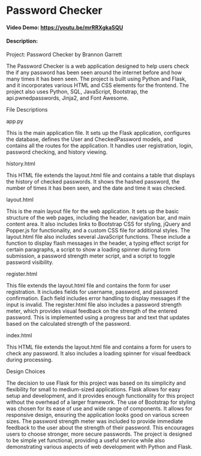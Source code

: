 # Password Checker
#### Video Demo:  https://youtu.be/mrRRXgkaSQU
#### Description:
Project: Password Checker by Brannon Garrett

The Password Checker is a web application designed to help users check the if any password has been seen around the internet before and how many times it has been seen. The project is built using Python and Flask, and it incorporates various HTML and CSS elements for the frontend. The project also uses Python, SQL, JavaScript, Bootstrap, the api.pwnedpasswords, Jinja2, and Font Awesome.

File Descriptions

app.py

This is the main application file. It sets up the Flask application, configures the database, defines the User and CheckedPassword models, and contains all the routes for the application. It handles user registration, login, password checking, and history viewing.

history.html

This HTML file extends the layout.html file and contains a table that displays the history of checked passwords. It shows the hashed password, the number of times it has been seen, and the date and time it was checked.

layout.html

This is the main layout file for the web application. It sets up the basic structure of the web pages, including the header, navigation bar, and main content area. It also includes links to Bootstrap CSS for styling, jQuery and Popper.js for functionality, and a custom CSS file for additional styles.
The layout.html file also includes several JavaScript functions. These include a function to display flash messages in the header, a typing effect script for certain paragraphs, a script to show a loading spinner during form submission, a password strength meter script, and a script to toggle password visibility.

register.html

This file extends the layout.html file and contains the form for user registration. It includes fields for username, password, and password confirmation. Each field includes error handling to display messages if the input is invalid.
The register.html file also includes a password strength meter, which provides visual feedback on the strength of the entered password. This is implemented using a progress bar and text that updates based on the calculated strength of the password.

index.html

This HTML file extends the layout.html file and contains a form for users to check any password. It also includes a loading spinner for visual feedback during processing.

Design Choices

The decision to use Flask for this project was based on its simplicity and flexibility for small to medium-sized applications. Flask allows for easy setup and development, and it provides enough functionality for this project without the overhead of a larger framework.
The use of Bootstrap for styling was chosen for its ease of use and wide range of components. It allows for responsive design, ensuring the application looks good on various screen sizes.
The password strength meter was included to provide immediate feedback to the user about the strength of their password. This encourages users to choose stronger, more secure passwords.
The project is designed to be simple yet functional, providing a useful service while also demonstrating various aspects of web development with Python and Flask.
